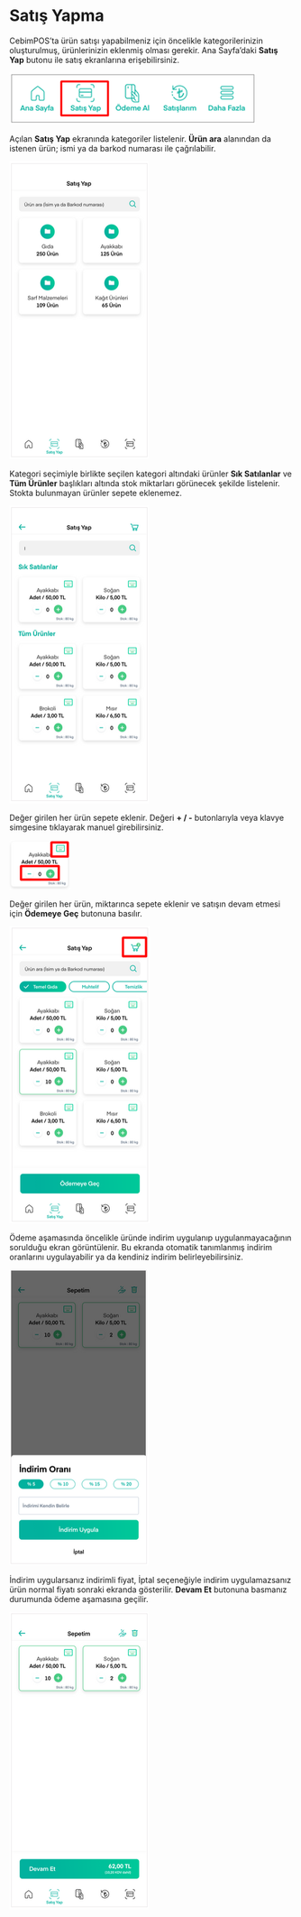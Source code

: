 # Satış Yapma

CebimPOS’ta ürün satışı yapabilmeniz için öncelikle kategorilerinizin oluşturulmuş, ürünlerinizin eklenmiş olması gerekir. Ana Sayfa’daki **Satış Yap** butonu ile satış ekranlarına erişebilirsiniz.

![](../.gitbook/assets/31.png)

Açılan **Satış Yap** ekranında kategoriler listelenir. **Ürün ara** alanından da istenen ürün; ismi ya da barkod numarası ile çağrılabilir.

![](../.gitbook/assets/32.png)

Kategori seçimiyle birlikte seçilen kategori altındaki ürünler **Sık Satılanlar** ve **Tüm Ürünler** başlıkları altında stok miktarları görünecek şekilde listelenir. Stokta bulunmayan ürünler sepete eklenemez.

![](../.gitbook/assets/33%20%281%29.png)

Değer girilen her ürün sepete eklenir. Değeri **+ / -** butonlarıyla veya klavye simgesine tıklayarak manuel girebilirsiniz.

![](../.gitbook/assets/34.png)

Değer girilen her ürün, miktarınca sepete eklenir ve satışın devam etmesi için **Ödemeye Geç** butonuna basılır.

![](../.gitbook/assets/35%20%281%29.png)

Ödeme aşamasında öncelikle üründe indirim uygulanıp uygulanmayacağının sorulduğu ekran görüntülenir. Bu ekranda otomatik tanımlanmış indirim oranlarını uygulayabilir ya da kendiniz indirim belirleyebilirsiniz.

![](../.gitbook/assets/36.png)

İndirim uygularsanız indirimli fiyat, İptal seçeneğiyle indirim uygulamazsanız ürün normal fiyatı sonraki ekranda gösterilir. **Devam Et** butonuna basmanız durumunda ödeme aşamasına geçilir.

![](../.gitbook/assets/37%20%281%29.png)

